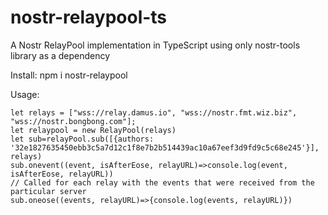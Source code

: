 # nostr-relaypool-ts
A Nostr RelayPool implementation in TypeScript using only nostr-tools library as a dependency 

Install:
npm i nostr-relaypool

Usage:

```
let relays = ["wss://relay.damus.io", "wss://nostr.fmt.wiz.biz", "wss://nostr.bongbong.com"];
let relaypool = new RelayPool(relays)
let sub=relayPool.sub([{authors: '32e1827635450ebb3c5a7d12c1f8e7b2b514439ac10a67eef3d9fd9c5c68e245'}], relays)
sub.onevent((event, isAfterEose, relayURL)=>console.log(event, isAfterEose, relayURL))
// Called for each relay with the events that were received from the particular server
sub.oneose((events, relayURL)=>{console.log(events, relayURL)})
```

